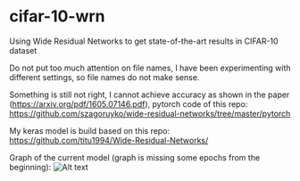 # cifar-10-wrn
Using Wide Residual Networks to get state-of-the-art results in CIFAR-10 dataset

Do not put too much attention on file names, I have been experimenting with different settings, so file names do not make sense.

Something is still not right, I cannot achieve accuracy as shown in the paper (https://arxiv.org/pdf/1605.07146.pdf), pytorch code of this repo: https://github.com/szagoruyko/wide-residual-networks/tree/master/pytorch

My keras model is build based on this repo: https://github.com/titu1994/Wide-Residual-Networks/

Graph of the current model (graph is missing some epochs from the beginning):
![Alt text](https://github.com/olympus999/cifar-10-wrn/blob/master/graph.png)
